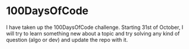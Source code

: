 # 100DaysOfCode

I have taken up the 100DaysOfCode challenge.
Starting 31st of October, I will try to learn something new about a topic and try solving any kind of question (algo or dev) and update the repo with it.
